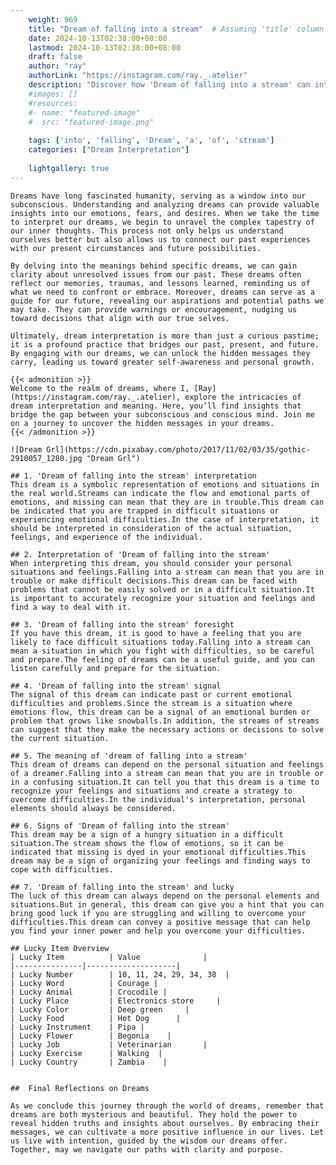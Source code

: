 ```yaml
---
    weight: 969
    title: "Dream of falling into a stream"  # Assuming 'title' column exists
    date: 2024-10-13T02:38:00+08:00
    lastmod: 2024-10-13T02:38:00+08:00
    draft: false
    author: "ray"
    authorLink: "https://instagram.com/ray._.atelier"
    description: "Discover how 'Dream of falling into a stream' can interpret your future and uncover its significant meanings in your life."
    #images: []
    #resources:
    #- name: "featured-image"
    #  src: "featured-image.png"
    
    tags: ['into', 'falling', 'Dream', 'a', 'of', 'stream']
    categories: ["Dream Interpretation"]
    
    lightgallery: true
---
```

    
    Dreams have long fascinated humanity, serving as a window into our subconscious. Understanding and analyzing dreams can provide valuable insights into our emotions, fears, and desires. When we take the time to interpret our dreams, we begin to unravel the complex tapestry of our inner thoughts. This process not only helps us understand ourselves better but also allows us to connect our past experiences with our present circumstances and future possibilities.
    
    By delving into the meanings behind specific dreams, we can gain clarity about unresolved issues from our past. These dreams often reflect our memories, traumas, and lessons learned, reminding us of what we need to confront or embrace. Moreover, dreams can serve as a guide for our future, revealing our aspirations and potential paths we may take. They can provide warnings or encouragement, nudging us toward decisions that align with our true selves.
    
    Ultimately, dream interpretation is more than just a curious pastime; it is a profound practice that bridges our past, present, and future. By engaging with our dreams, we can unlock the hidden messages they carry, leading us toward greater self-awareness and personal growth.
    
    {{< admonition >}}
    Welcome to the realm of dreams, where I, [Ray](https://instagram.com/ray._.atelier), explore the intricacies of dream interpretation and meaning. Here, you’ll find insights that bridge the gap between your subconscious and conscious mind. Join me on a journey to uncover the hidden messages in your dreams.
    {{< /admonition >}}
    
    ![Dream Grl](https://cdn.pixabay.com/photo/2017/11/02/03/35/gothic-2910057_1280.jpg "Dream Grl")
    
    ## 1. 'Dream of falling into the stream' interpretation
    This dream is a symbolic representation of emotions and situations in the real world.Streams can indicate the flow and emotional parts of emotions, and missing can mean that they are in trouble.This dream can be indicated that you are trapped in difficult situations or experiencing emotional difficulties.In the case of interpretation, it should be interpreted in consideration of the actual situation, feelings, and experience of the individual.
    
    ## 2. Interpretation of 'Dream of falling into the stream'
    When interpreting this dream, you should consider your personal situations and feelings.Falling into a stream can mean that you are in trouble or make difficult decisions.This dream can be faced with problems that cannot be easily solved or in a difficult situation.It is important to accurately recognize your situation and feelings and find a way to deal with it.
    
    ## 3. 'Dream of falling into the stream' foresight
    If you have this dream, it is good to have a feeling that you are likely to face difficult situations today.Falling into a stream can mean a situation in which you fight with difficulties, so be careful and prepare.The feeling of dreams can be a useful guide, and you can listen carefully and prepare for the situation.
    
    ## 4. 'Dream of falling into the stream' signal
    The signal of this dream can indicate past or current emotional difficulties and problems.Since the stream is a situation where emotions flow, this dream can be a signal of an emotional burden or problem that grows like snowballs.In addition, the streams of streams can suggest that they make the necessary actions or decisions to solve the current situation.
    
    ## 5. The meaning of 'dream of falling into a stream'
    This dream of dreams can depend on the personal situation and feelings of a dreamer.Falling into a stream can mean that you are in trouble or in a confusing situation.It can tell you that this dream is a time to recognize your feelings and situations and create a strategy to overcome difficulties.In the individual's interpretation, personal elements should always be considered.
    
    ## 6. Signs of 'Dream of falling into the stream'
    This dream may be a sign of a hungry situation in a difficult situation.The stream shows the flow of emotions, so it can be indicated that missing is dyed in your emotional difficulties.This dream may be a sign of organizing your feelings and finding ways to cope with difficulties.
    
    ## 7. 'Dream of falling into the stream' and lucky
    The luck of this dream can always depend on the personal elements and situations.But in general, this dream can give you a hint that you can bring good luck if you are struggling and willing to overcome your difficulties.This dream can convey a positive message that can help you find your inner power and help you overcome your difficulties.
    
    ## Lucky Item Overview
    | Lucky Item          | Value              |
    |---------------|--------------------|
    | Lucky Number        | 10, 11, 24, 29, 34, 38  |
    | Lucky Word          | Courage |
    | Lucky Animal        | Crocodile |
    | Lucky Place         | Electronics store     |
    | Lucky Color         | Deep green     |
    | Lucky Food          | Hot Dog      |
    | Lucky Instrument    | Pipa |
    | Lucky Flower        | Begonia    |
    | Lucky Job           | Veterinarian       |
    | Lucky Exercise      | Walking  |
    | Lucky Country       | Zambia    |
    
    
    ##  Final Reflections on Dreams
    
    As we conclude this journey through the world of dreams, remember that dreams are both mysterious and beautiful. They hold the power to reveal hidden truths and insights about ourselves. By embracing their messages, we can cultivate a more positive influence in our lives. Let us live with intention, guided by the wisdom our dreams offer. Together, may we navigate our paths with clarity and purpose.
    